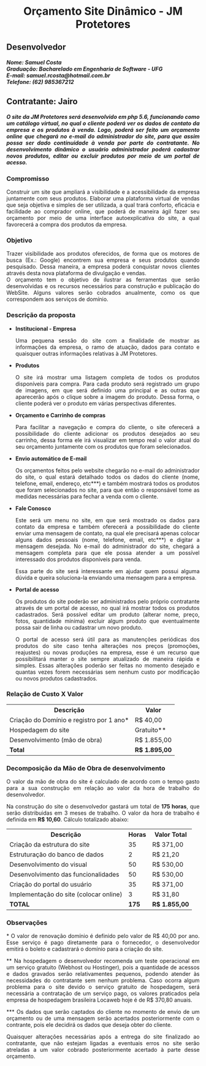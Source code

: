 <h1 align="center">Orçamento Site Dinâmico - JM Protetores</h1>
<h2>Desenvolvedor</h2>
<h5>Nome: Samuel Costa<br />
Graduação: Bacharelado em Engenharia de Software - UFG<br />
E-mail: samuel.rcosta@hotmail.com.br<br />
Telefone: (62) 985367212
</h5>
<h2>Contratante: Jairo</h2>
<h5 align="justify">O site da JM Protetores será desenvolvido em php 5.6, funcionando como um catálogo virtual, no qual o cliente poderá ver os dados de contato da empresa e os produtos à venda. Logo, poderá ser feito um orçamento online que chegará no e-mail do administrador do site, para que assim possa ser dado continuidade à venda por parte do contratante. No desenvolvimento dinâmico o usuário administrador poderá cadastrar novos produtos, editar ou excluir produtos por meio de um portal de acesso.</h5>

<h3>Compromisso</h3>
<p align="justify">Construir um site que ampliará a visibilidade e a acessibilidade da empresa juntamente com seus produtos. Elaborar uma plataforma virtual de vendas que seja objetiva e simples de ser utilizada, a qual trará conforto, eficácia e facilidade ao comprador online, que poderá de maneira ágil fazer seu orçamento por meio de uma interface autoexplicativa do site, a qual favorecerá a compra dos produtos da empresa.</p>
<h3>Objetivo</h3>
<p align="justify">Trazer visibilidade aos produtos oferecidos, de forma que os motores de busca (Ex.: Google) encontrem sua empresa e seus produtos quando pesquisado. Dessa maneira, a empresa poderá conquistar novos clientes através desta nova plataforma de divulgação e vendas.<br />O orçamento tem o objetivo de ilustrar as ferramentas que serão desenvolvidas e os recursos necessários para construção e publicação do WebSite. Alguns valores serão cobrados anualmente, como os que correspondem aos serviços de domínio.</p>

<h3>Descrição da proposta</h3>
<ul>
    <li>
        <strong>Institucional - Empresa</strong>
        <p align="justify">Uma pequena sessão do site com a finalidade de mostrar as informações da empresa, o ramo de atuação, dados para contato e quaisquer outras informações relativas à JM Protetores.</p>
    </li>
    <li>
        <strong>Produtos</strong>
        <p align="justify">O site irá mostrar uma listagem completa de todos os produtos disponíveis para compra. Para cada produto será registrado um grupo de imagens, em que será definido uma principal e as outras que aparecerão após o clique sobre a imagem do produto. Dessa forma, o cliente poderá ver o produto em várias perspectivas diferentes.</p>
    </li>
    <li>
        <strong>Orçamento e Carrinho de compras</strong>
        <p align="justify">Para facilitar a navegação e compra do cliente, o site oferecerá a possibilidade do cliente adicionar os produtos desejados ao seu carrinho, dessa forma ele irá visualizar em tempo real o valor atual do seu orçamento juntamente com os produtos que foram selecionados.</p>
    </li>
    <li>
        <strong>Envio automático de E-mail</strong>
        <p align="justify">Os orçamentos feitos pelo website chegarão no e-mail do administrador do site, o qual estará detalhado todos os dados do cliente (nome, telefone, email, endereço, etc&#42;&#42;&#42;) e também mostrará todos os produtos que foram selecionados no site, para que então o responsável tome as medidas necessárias para fechar a venda com o cliente.</p>
    </li>
    <li>
        <strong>Fale Conosco</strong>
        <p align="justify">Este será um menu no site, em que será mostrado os dados para contato da empresa e também oferecerá a possibilidade do cliente enviar uma mensagem de contato, na qual ele precisará apenas colocar alguns dados pessoais (nome, telefone, email, etc&#42;&#42;&#42;) e digitar a mensagem desejada. No e-mail do administrador do site, chegará a mensagem completa para que ele possa atender a um possível interessado dos produtos disponíveis para venda.</p>
        <p align="justify">Essa parte do site será interessante em ajudar quem possui alguma dúvida e queira soluciona-la enviando uma mensagem para a empresa.</p>
    </li>
    <li>
        <strong>Portal de acesso</strong>
        <p align="justify">Os produtos do site poderão ser administrados pelo próprio contratante através de um portal de acesso, no qual irá mostrar todos os produtos cadastrados. Será possível editar um produto (alterar nome, preço, fotos, quantidade mínima) excluir algum produto que eventualmente possa sair de linha ou cadastrar um novo produto.</p>
        <p align="justify">O portal de acesso será útil para as manutenções periódicas dos produtos do site caso tenha alterações nos preços (promoções, reajustes) ou novas produções na empresa, esse é um recurso que possibilitará manter o site sempre atualizado de maneira rápida e simples. Essas alterações poderão ser feitas no momento desejado e quantas vezes forem necessárias sem nenhum custo por modificação ou novos produtos cadastrados.</p>
    </li>
</ul>

<h3>Relação de Custo X Valor</h3>
<table>
<tr>
    <th>
        Descrição
    </th>
    <th>
        Valor
    </th>
</tr>
<tr>
    <td>
        Criação do Domínio e registro por 1 ano&#42;
    </td>
    <td>
        R$ 40,00
    </td>
</tr>
<tr>
    <td>
        Hospedagem do site
    </td>
    <td>
        Gratuito&#42;&#42;
    </td>
</tr>
<tr>
    <td>
        Desenvolvimento (mão de obra)
    </td>
    <td>
        R$ 1.855,00
    </td>
</tr>
<tr>
    <td>
        <strong>Total</strong>
    </td>
    <td>
        <strong>R$ 1.895,00</strong>
    </td>
</tr>
</table>

<h3>Decomposição da Mão de Obra de desenvolvimento</h3>
<p align="justify">O valor da mão de obra do site é calculado de acordo com o tempo gasto para a sua construção em relação ao valor da hora de trabalho do desenvolvedor.</p>
<p align="justify">Na construção do site o desenvolvedor gastará um total de <strong>175 horas</strong>, que serão distribuidas em 3 meses de trabalho. O valor da hora de trabalho é definida em <strong>R$ 10,60</strong>. Cálculo totalizado abaixo:</p>
<table>
    <tr>
        <th>Descrição</th>
        <th>Horas</th>
        <th>Valor Total</th>
    </tr>
    <tr>
        <td>Criação da estrutura do site</td><td>35</td><td>R$ 371,00</td>
    </tr>
    <tr>
        <td>Estruturação do banco de dados</td><td>2</td><td>R$ 21,20</td>
    </tr>
    <tr>
        <td>Desenvolvimento do visual</td><td>50</td><td>R$ 530,00</td>
    </tr>
    <tr>
        <td>Desenvolvimento das funcionalidades</td><td>50</td><td>R$ 530,00</td>
    </tr>
    <tr>
        <td>Criação do portal do usuário</td><td>35</td><td>R$ 371,00</td>
    </tr>
    <tr>
        <td>Implementação do site (colocar online)</td><td>3</td><td>R$ 31,80</td>
    </tr>
    <tr>
        <td><strong>TOTAL</strong></td><td><strong>175</strong></td><td><strong>R$ 1.855,00</strong></td>
    </tr>
</table>

<h3>Observações</h3>
<p align="justify">&#42; O valor de renovação domínio é definido pelo valor de R$ 40,00 por ano. Esse serviço é pago diretamente para o fornecedor, o desenvolvedor emitirá o boleto e cadastrará o domínio para a criação do site.</p>
<p align="justify">&#42;&#42; Na hospedagem o desenvolvedor recomenda um teste operacional em um serviço gratuito (Webhost ou Hostinger), pois a quantidade de acessos e dados gravados serão relativamentes pequenos, podendo atender às necessidades do contratante sem nenhum problema. Caso ocorra algum problema para o site devido o serviço gratuito de hospedagem, será necessária a contratação de um serviço pago, os valores praticados pela empresa de hospedagem brasileira Locaweb hoje é de R$ 370,80 anuais.</p>
<p align="justify">&#42;&#42;&#42; Os dados que serão captados do cliente no momento de envio de um orçamento ou de uma mensagem serão acertados posteriormente com o contrante, pois ele decidirá os dados que deseja obter do cliente.</p>
<p align="justify">Quaisquer alterações necessárias após a entrega do site finalizado ao contratante, que não estejam ligadas a eventuais erros no site serão atreladas a um valor cobrado posteriormente acertado à parte desse orçamento.</p>
